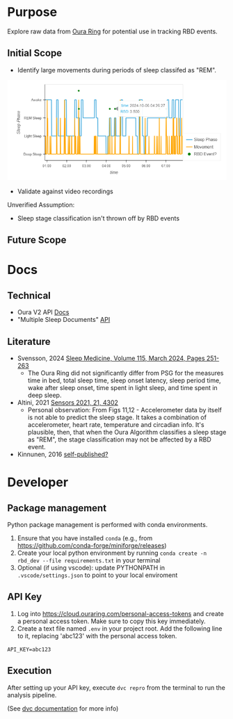# Purpose
Explore raw data from [Oura Ring](https://ouraring.com/) for potential use in tracking RBD events.

## Initial Scope
- Identify large movements during periods of sleep classifed as "REM".

![plot](./data/raw/dummy_rbd_extract.png)

- Validate against video recordings

Unverified Assumption: 
- Sleep stage classification isn't thrown off by RBD events

## Future Scope


# Docs

## Technical
- Oura V2 API [Docs](https://cloud.ouraring.com/v2/docs)
- "Multiple Sleep Documents" [API](https://cloud.ouraring.com/v2/docs#operation/Single_session_Document_v2_usercollection_session__document_id__get)

## Literature
- Svensson, 2024 [Sleep Medicine, Volume 115, March 2024, Pages 251-263](https://www.sciencedirect.com/science/article/pii/S1389945724000200)
    - The Oura Ring did not significantly differ from PSG for the measures time in bed, total sleep time, sleep onset latency, sleep period time, wake after sleep onset, time spent in light sleep, and time spent in deep sleep. 
- Altini, 2021 [Sensors 2021, 21, 4302](https://www.mdpi.com/1424-8220/21/13/4302)
   - Personal observation:  From Figs 11,12 - Accelerometer data by itself is not able to predict the sleep stage.  It takes a combination of accelerometer, heart rate, temperature and circadian info.  It's plausible, then, that when the Oura Algorithm classifies a sleep stage as "REM", the stage classification may not be affected by a RBD event.
- Kinnunen, 2016 [self-published?](https://ouraring.com/blog/wp-content/uploads/2018/10/Validity-of-the-OURA-Ring-in-determining-Sleep-Quantity-and-Quality-2016.pdf)
    


# Developer

## Package management 

Python package management is performed with conda environments.  

1. Ensure that you have installed `conda` (e.g., from https://github.com/conda-forge/miniforge/releases)
2. Create your local python environment by running  `conda create -n rbd_dev --file requirements.txt` in your terminal
3. Optional (if using vscode):  update PYTHONPATH in `.vscode/settings.json` to point to your local enviroment

## API Key

1. Log into https://cloud.ouraring.com/personal-access-tokens and create a personal access token.  Make sure to copy this key immediately.
2. Create a text file named `.env` in your project root. Add the following line to it, replacing 'abc123' with the personal access token.
```
API_KEY=abc123 
```

## Execution

After setting up your API key, execute `dvc repro` from the terminal to run the analysis pipeline.

(See [dvc documentation](https://dvc.org/doc/start) for more info)
